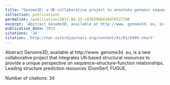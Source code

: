 ```yaml
---
title: "Genome3D: a UK collaborative project to annotate genomic sequences with predicted 3D structures based on SCOP and CATH domains"
collection: publications
permalink: /publication/2017-04-25-c8365966038476527788
excerpt: 'Abstract Genome3D, available at http://www. genome3d. eu, is a new collaborative project that integrates UK-based structural resources to provide a unique perspective on sequence–structure–function relationships. Leading structure prediction resources (DomSerf, FUGUE, '
publication_date: 2013
citations: '34'
citation: 'http://nar.oxfordjournals.org/content/41/D1/D499.short'
---
```

Abstract Genome3D, available at http://www. genome3d. eu, is a new collaborative project that integrates UK-based structural resources to provide a unique perspective on sequence–structure–function relationships. Leading structure prediction resources (DomSerf, FUGUE, 

Number of citations: 34